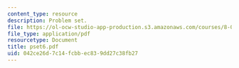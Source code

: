 ```yaml
---
content_type: resource
description: Problem set.
file: https://ol-ocw-studio-app-production.s3.amazonaws.com/courses/8-022-physics-ii-electricity-and-magnetism-fall-2006/042ce26d7c14fcbbec839dd27c38fb27_pset6.pdf
file_type: application/pdf
resourcetype: Document
title: pset6.pdf
uid: 042ce26d-7c14-fcbb-ec83-9dd27c38fb27
---
```

